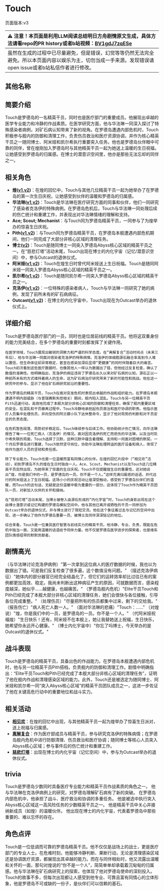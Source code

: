 # Touch
页面版本:v3
 

| :warning: 注意！本页面是利用LLM阅读总结明日方舟剧情原文生成，具体方法请看repo的PR history或者b站视频：[BV1gdJ7zqESe](https://www.bilibili.com/video/BV1gdJ7zqESe/)         |
|:----------------------------|
| 虽然在生成的过程中已尽量避免，但是错误，幻觉等等仍然无法完全避免。所以本页面内容以娱乐为主，切勿当成一手来源。发现错误请open issue或者b站私信作者进行修改。|



## 其他名称

## 简要介绍
Touch是罗德岛的一名精英干员，同时也是医疗部门的重要成员。他展现出卓越的医学专业能力和冷静的作战素质。在医学研究方面，他与华法琳一同深入探讨了特殊感染者病例，对矿石病认知带来了新的视角。在罗德岛遭遇内部危机时，Touch积极参与舰内的防御和清理工作，负责伤员救治和医疗资源协调，并作为核心精英干员之一随同博士、阿米娅和凯尔希执行重要突入任务。他也是罗德岛伙伴眼中可靠的同伴，曾在煌刚加入罗德岛时与其他精英干员一起为她送上温暖的生日祝福，让她感受到罗德岛的归属感。在博士的潜意识空间里，他亦是那些无法忘却的同伴之一。
## 相关角色
-   **煌([v1](../chars/char_017_huang.md),[v2](char_017_huang.md))**：在煌的回忆中，Touch与其他几位精英干员一起为她举办了在罗德岛的第一次生日庆祝，让她感受到伙伴的温暖和罗德岛的归属感。
-   **华法琳([v1](../chars/char_171_bldsk.md),[v2](char_171_bldsk.md))**：Touch是华法琳在医疗研究方面的同事和伙伴，他们一同研究了感染者克洛伊的特殊病例。在罗德岛危机后，Touch与华法琳一同处理后续的伤亡统计和重建工作，并表现出对华法琳情绪的理解和支持。
-   **Ace; Scout; Mechanist**：与Touch同为罗德岛精英干员，一同参与了为煌举办的惊喜生日庆祝。
-   **Pith([v1](../chars/char_612_accast.md),[v2](char_612_accast.md))**：与Touch同为罗德岛精英干员，在罗德岛本舰遭遇内部危机期间，他们一同完成了大部分非核心区域的清理任务。
-   **博士([v2](extended_char_bo_shi.md))**：Touch是随同博士一同突入罗德岛Abyss核心区域的精英干员之一。在“慈悲灯塔”活动末尾，Touch出现在博士的内化宇宙（记忆/潜意识空间）中，参与Outcast的退休仪式。
-   **阿米娅([v1](../chars/char_002_amiya.md),[v2](char_002_amiya.md))**：Touch在煌生日时曾代阿米娅送上生日祝福。Touch是随同阿米娅一同突入罗德岛Abyss核心区域的精英干员之一。
-   **凯尔希([v1](../chars/char_003_kalts.md),[v2](char_003_kalts.md))**：Touch是随同凯尔希一同突入罗德岛Abyss核心区域的精英干员之一。
-   **克洛伊([v1](../chars/extended_char_ke_luo_yi.md),[v2](extended_char_ke_luo_yi.md))**：一位特殊的感染者病人，Touch与华法琳一同研究了她的病例，发现了前所未有的矿石病病征。
-   **Outcast([v1](../chars/extended_char_Outcast.md),[v2](extended_char_Outcast.md))**：在博士的内化宇宙中，Touch出现在为Outcast举办的退休仪式上。
## 详细介绍
Touch是罗德岛医疗部门的一员，同时也是位居前线的精英干员。他将这双重身份的能力完美结合，在多个罗德岛的重要时刻都发挥了关键作用。

    在医学领域，Touch展现出敏锐的洞察力和严谨的科学态度。在“离解复合”活动时间点（未来三年后），他与华法琳一同面对感染者克洛伊的特殊病情。克洛伊的体细胞源石融合率高到令人难以置信，但生命体征却异常稳定，甚至在感染加深后显得“更健康”的同时伴随着巨大的痛苦。Touch初次看到这些医疗数据时，也像其他人一样认为数据出了错，但他经过反复检查，确认了数值的准确性。他明确指出，克洛伊的病征违背了罗德岛长久以来对矿石病的认知，源石正以一种前所未有的方式维持着病人的生命，这为矿石病治疗研究带来了新的可能性和挑战。他在这一研究中的参与，显示了他在矿石病研究前沿的重要性。

    作为罗德岛的精英干员，Touch在面对突发危机时表现出卓越的作战和组织能力。在罗德岛本舰遭遇不明内部威胁（与普瑞赛斯失控相关）期间，舰内陷入混乱。Touch与另一位精英干员Pith迅速行动，高效地完成了本舰大部分非核心区域的防御和清理任务，确保了舰内重要区域的安全。在混乱和干员撤离过程中，Touch冷静地承担起伤员救治和医疗协调的职责。他指示医疗人员集中处理伤员，并向受伤的阿兰娜小队下达休整命令，显示了他对局势的判断和对干员安全的负责态度。

    在危机暂告段落、局势初步稳定后，Touch继续参与后续工作。他协助统计伤亡情况，向华法琳报告了唯一一位死亡病人（克洛伊）的情况。面对因克洛伊的死亡而悲伤的华法琳，以及当时凯尔希失联的局面，Touch选择了沉默，这种沉默中蕴含着理解、支持和一同面对困境的默契。一个月后罗德岛进行重建，Touch依然坚守岗位，协助华法琳处理转运的医疗设备和病人，体现了他作为医疗人员的坚韧和责任感。

    除了专业能力，Touch也是一位温暖而富有同情心的伙伴。在煌的回忆片段中（“相见欢”活动），初到罗德岛不久的煌在生日时独自一人。Ace、Scout、Mechanist以及Touch这几位精英干员突然出现，为她带来了惊喜的生日庆祝。Touch不仅提醒煌生日的重要性，还对她说出“煌，你是我们中的一员，是罗德岛的一员。你不是一个人。”这样充满归属感的话语，并代远行的阿米娅送上了生日祝福。这场小小的庆祝活动让煌深受触动，感受到了罗德岛伙伴们的温暖，而Touch的这句话，无疑是这份温暖中极为重要的一部分。这体现了Touch作为精英干员团队一员，对新加入伙伴的关怀和接纳。

    在“慈悲灯塔”活动末尾，当博士被卷入由源石形成的“内化宇宙”时，Touch的身影出现在这个由博士潜意识或记忆构建的罗德岛模拟空间中。他与其他已离开或牺牲的干员一同参加为Outcast举办的退休仪式，并与博士进行了简短交流。他在这个象征着过去与记忆的空间中出现，进一步确认了他作为罗德岛重要一员、被博士及同伴深深铭记的地位。

    综合来看，Touch是一位兼具医疗智慧与前线实力的精英干员。他冷静、专业、负责，既能在危机中独当一面，又能用温暖的话语给予同伴力量。他不仅是罗德岛医学进步的探索者，也是维系团队情感纽带的默默贡献者。
## 剧情高光
（与华法琳讨论克洛伊病例）"第一次拿到这位病人的医疗数据的时候，我也以为数据出了错。可是我们反复检查了很多遍，这个数值没有问题。"
    （描述克洛伊病征）"她体内的部分器官已经完全结晶化了，但它们的运转效率却比过往已有的案例都更加高效、稳定。我尚未判断出这种病征产生的原因，可就数据而言，感染程度越深，她似乎......越健康，也越痛苦。"
    （罗德岛舰内危机）"Elite干员Touch和Pith已经完成了本舰大部分非核心区域的清理任务，她们会很快与各位接触，引导各位完成重整。"
    （处理伤员）"尽量把所有的伤员都集中过来，剩下的交给我。"
    （报告伤亡）"病人死亡人数一人。"
    （面对华法琳的悲痛）"Touch：......"
    （对煌说）"煌，你是我们中的一员，是罗德岛的一员。你不是一个人。"
    （代阿米娅祝福煌）"生日快乐！还有，阿米娅不在本舰上，她让我替她送上祝福，生日快乐，她希望你永远开心健康。"
    （博士内化宇宙中）"你忘了吗博士，今天举办的是Outcast的退休仪式。"
## 战斗表现
Touch是罗德岛的精英干员，具备出色的作战能力。在罗德岛本舰遭遇内部危机时，他与另一位精英干员Pith搭档，负责舰内的防御和清理工作。剧情中明确指出：“Elite干员Touch和Pith已经完成了本舰大部分非核心区域的清理任务”，证明了他在舰内作战和清理感染区域的能力。此外，Touch还是被选定为随同博士、阿米娅和凯尔希一同“突入Abyss核心区域”的精英干员团队成员之一，这进一步佐证了他在关键高危行动中的重要地位和战斗实力。
## 相关活动
-   **[相见欢](../stories/act40side.md)**：在煌的回忆中出现，与其他精英干员一起为煌举办了惊喜生日派对，送上祝福与归属感。
-   **[离解复合](../stories/main_15.md)**：作为医疗部成员与精英干员，参与研究克洛伊的特殊病情；在罗德岛舰内危机中进行防御清理、伤员救治和医疗协调；随同博士等核心人员突入Abyss核心区域；参与事件后的伤亡统计和重建工作。
-   **[慈悲灯塔](../stories/main_14.md)**：出现在博士的内化宇宙（记忆空间）中，参与为Outcast举办的退休仪式。
## trivia
Touch是罗德岛少数同时具备医疗专业能力和精英干员作战素质的角色之一。
    他与华法琳在克洛伊病例上的研究，对罗德岛理解矿石病有了新的突破。
    在罗德岛内部危机中，他承担了战斗、医疗救治和协调的多重任务。
    他是被选中执行突入Abyss核心区域这一高风险任务的少数精英干员之一。
    他是精英干员中关心并接纳新成员（如煌）的温暖伙伴。
    他出现在博士的内化宇宙，代表着罗德岛中那些重要的、难以忘怀的存在。
## 角色点评
Touch是一位低调而可靠的罗德岛精英干员。他不仅仅是战场上的战士，更是医疗部门的专业人士。在危难时刻，他能够冷静判断、果断行动，无论是清理感染区域还是协调医疗资源，都展现出其卓越的能力。而在与同伴相处时，他又流露出温暖和关怀的一面，那句对煌说的“你不是一个人”，简简单单却承载着沉甸甸的归属感。他与华法琳在矿石病研究上的探索，也体现了他对罗德岛使命的深刻投入。Touch的故事不多，但每次出现都让人感受到他专业、可靠且富有同情心的立体形象，他是罗德岛不可或缺的一份子，是伙伴们可以信赖的基石。